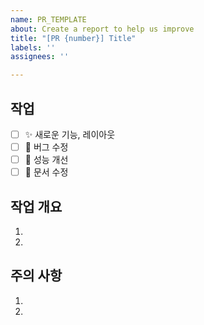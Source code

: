 ```yaml
---
name: PR_TEMPLATE
about: Create a report to help us improve
title: "[PR {number}] Title"
labels: ''
assignees: ''

---
```


## 작업
- [ ] ✨ 새로운 기능, 레이아웃
- [ ] 🐛 버그 수정
- [ ] 🚀 성능 개선
- [ ] 📑 문서 수정
<!--
ex) 중복 체크 가능 >_<!
[ ] ✨ 새로운 기능, 레이아웃
[x] 🐛 버그 수정
[x] 🚀 성능 개선
[ ] 📑 문서 수정
-->

## 작업 개요
1.
2.
<!-- 
ex) 
1. 아이스크림 신메뉴 "바나나 우유맛"이 추가되었습니다 ✨
2. 그에 따른 메뉴판을 리뉴얼
 -->

## 주의 사항
1.
2.
<!-- 
ex) 1. npm install 필요! (ㅁㅁ 라이브러리)
-->
